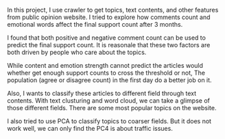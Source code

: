 In this project, I use crawler to get topics, text contents, and other features from public opinion website.
I tried to explore how comments count and emotional words affect the final support count after 3 months.

I found that both positive and negative comment count can be used to predict the final support count.
It is reasonale that these two factors are both driven by people who care about the topics.

While content and emotion strength cannot predict the articles would whether get enough support counts to cross the threshold or not,
The population (agree or disagree count) in the first day do a better job on it.

Also, I wants to classify these articles to different field through text contents.
With text clusturing and word cloud, we can take a glimpse of those different fields.
There are some most popular topics on the website.

I also tried to use PCA to classify topics to coarser fields.
But it does not work well, we can only find the PC4 is about traffic issues.


